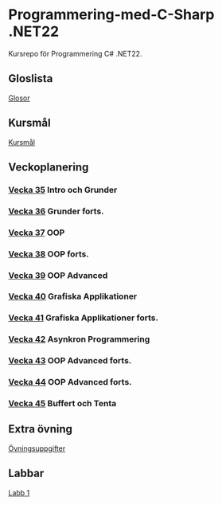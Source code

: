 # Programmering-med-C-Sharp .NET22
Kursrepo för Programmering C# .NET22.

## Gloslista
[Glosor](./assets/glossary.md)

## Kursmål
[Kursmål](./assets/Kursmål.md)

## Veckoplanering
### [Vecka 35](./assets/V35.md) Intro och Grunder
### [Vecka 36](./assets/V36.md) Grunder forts.
### [Vecka 37](./assets/V37.md) OOP
### [Vecka 38](./assets/V38.md) OOP forts.
### [Vecka 39](./assets/V39.md) OOP Advanced
### [Vecka 40](./assets/V40.md) Grafiska Applikationer 
### [Vecka 41](./assets/V41.md) Grafiska Applikationer forts.
### [Vecka 42](./assets/V42.md) Asynkron Programmering
### [Vecka 43](./assets/V43.md) OOP Advanced forts.
### [Vecka 44](./assets/V44.md) OOP Advanced forts.
### [Vecka 45](./assets/V45.md) Buffert och Tenta

## Extra övning
[Övningsuppgifter](./assets/%C3%B6vningar.md)

## Labbar
[Labb 1](./assets/Labb%201.md)
